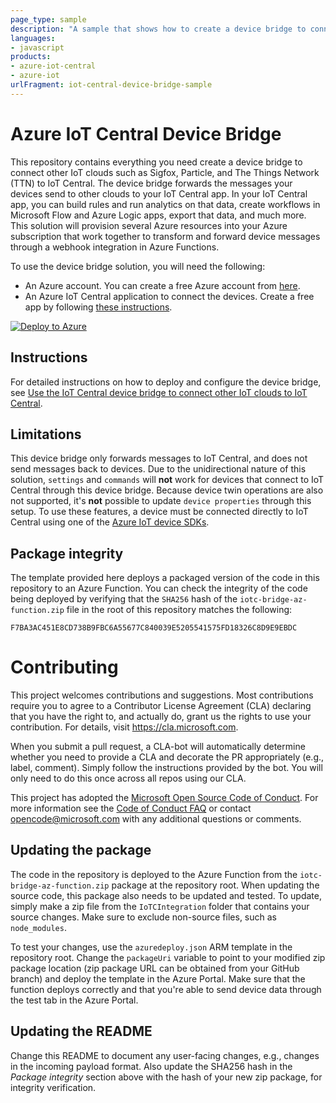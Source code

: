 ```yaml
---
page_type: sample
description: "A sample that shows how to create a device bridge to connect other IoT clouds such as Sigfox, Particle, and The Things Network to IoT Central"
languages:
- javascript
products:
- azure-iot-central
- azure-iot
urlFragment: iot-central-device-bridge-sample
---
```



# Azure IoT Central Device Bridge
This repository contains everything you need create a device bridge to connect other IoT clouds such as Sigfox, Particle, and The Things Network (TTN) to IoT Central. The device bridge forwards the messages your devices send to other clouds to your IoT Central app. In your IoT Central app, you can build rules and run analytics on that data, create workflows in Microsoft Flow and Azure Logic apps, export that data, and much more. This solution will provision several Azure resources into your Azure subscription that work together to transform and forward device messages through a webhook integration in Azure Functions.

To use the device bridge solution, you will need the following:
- An Azure account. You can create a free Azure account from [here](https://aka.ms/aft-iot).
- An Azure IoT Central application to connect the devices. Create a free app by following [these instructions](https://docs.microsoft.com/azure/iot-central/quick-deploy-iot-central).

[![Deploy to Azure](http://azuredeploy.net/deploybutton.png)](https://portal.azure.com/#create/Microsoft.Template/uri/https%3A%2F%2Fraw.githubusercontent.com%2Myriota%2Fiotc-device-bridge%2FLM-Sense%2Fazuredeploy.json)

## Instructions
For detailed instructions on how to deploy and configure the device bridge, see [Use the IoT Central device bridge to connect other IoT clouds to IoT Central](https://docs.microsoft.com/en-us/azure/iot-central/core/howto-build-iotc-device-bridge).

## Limitations
This device bridge only forwards messages to IoT Central, and does not send messages back to devices. Due to the unidirectional nature of this solution, `settings` and `commands` will **not** work for devices that connect to IoT Central through this device bridge. Because device twin operations are also not supported, it's **not** possible to update `device properties` through this setup. To use these features, a device must be connected directly to IoT Central using one of the [Azure IoT device SDKs](https://docs.microsoft.com/en-us/azure/iot-hub/iot-hub-devguide-sdks).

## Package integrity
The template provided here deploys a packaged version of the code in this repository to an Azure
Function. You can check the integrity of the code being deployed by verifying that the `SHA256` hash
of the `iotc-bridge-az-function.zip` file in the root of this repository matches the following:

```
F7BA3AC451E8CD738B9FBC6A55677C840039E5205541575FD18326C8D9E9EBDC
```

# Contributing

This project welcomes contributions and suggestions.  Most contributions require you to agree to a
Contributor License Agreement (CLA) declaring that you have the right to, and actually do, grant us
the rights to use your contribution. For details, visit https://cla.microsoft.com.

When you submit a pull request, a CLA-bot will automatically determine whether you need to provide
a CLA and decorate the PR appropriately (e.g., label, comment). Simply follow the instructions
provided by the bot. You will only need to do this once across all repos using our CLA.

This project has adopted the [Microsoft Open Source Code of Conduct](https://opensource.microsoft.com/codeofconduct/).
For more information see the [Code of Conduct FAQ](https://opensource.microsoft.com/codeofconduct/faq/) or
contact [opencode@microsoft.com](mailto:opencode@microsoft.com) with any additional questions or comments.

## Updating the package
The code in the repository is deployed to the Azure Function from the `iotc-bridge-az-function.zip` package at the repository root.
When updating the source code, this package also needs to be updated and tested. To update, simply make a zip file from the `IoTCIntegration`
folder that contains your source changes. Make sure to exclude non-source files, such as `node_modules`.

To test your changes, use the `azuredeploy.json` ARM template in the repository root. Change the `packageUri`
variable to point to your modified zip package location (zip package URL can be obtained from your GitHub branch) and deploy the template in the Azure Portal.
Make sure that the function deploys correctly and that you're able to send device data through the test tab in the Azure Portal.

## Updating the README
Change this README to document any user-facing changes, e.g., changes in the incoming payload format.
Also update the SHA256 hash in the _Package integrity_ section above with the hash of your new zip package, for integrity verification.
